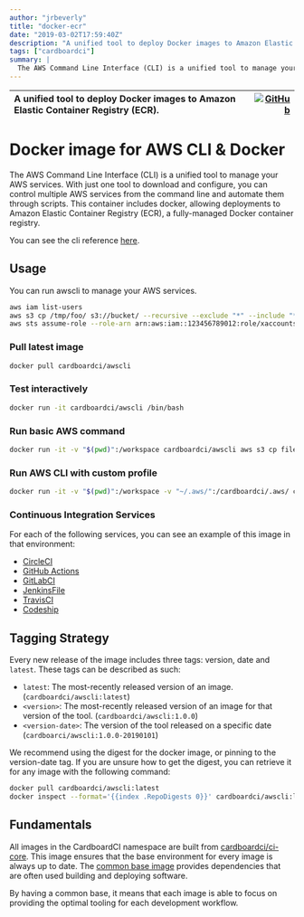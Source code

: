 ```yaml
---
author: "jrbeverly"
title: "docker-ecr"
date: "2019-03-02T17:59:40Z"
description: "A unified tool to deploy Docker images to Amazon Elastic Container Registry (ECR)."
tags: ["cardboardci"]
summary: |
  The AWS Command Line Interface (CLI) is a unified tool to manage your AWS services. With just one tool to download and configure, you can control multiple AWS services from the command line and automate them through scripts. This container includes docker, allowing deployments to Amazon Elastic Container Registry (ECR), a fully-managed Docker container registry. You can see the cli reference [here](https://docs.aws.amazon.com/cli/latest/reference/ecr/index.html).
---
```


| A unified tool to deploy Docker images to Amazon Elastic Container Registry (ECR). | [![GitHub](https://img.shields.io/badge/GitHub-%23121011.svg?logo=github&logoColor=white)](https://github.com/cardboardci/docker-ecr) |
| :-------- | -------: |


# Docker image for AWS CLI & Docker

The AWS Command Line Interface (CLI) is a unified tool to manage your AWS services. With just one tool to download and configure, you can control multiple AWS services from the command line and automate them through scripts. This container includes docker, allowing deployments to Amazon Elastic Container Registry (ECR), a fully-managed Docker container registry.

You can see the cli reference [here](https://docs.aws.amazon.com/cli/latest/reference/ecr/index.html).

## Usage

You can run awscli to manage your AWS services.

```bash
aws iam list-users
aws s3 cp /tmp/foo/ s3://bucket/ --recursive --exclude "*" --include "*.jpg"
aws sts assume-role --role-arn arn:aws:iam::123456789012:role/xaccounts3access --role-session-name s3-access-example
```

### Pull latest image

```bash
docker pull cardboardci/awscli
```

### Test interactively

```bash
docker run -it cardboardci/awscli /bin/bash
```

### Run basic AWS command

```bash
docker run -it -v "$(pwd)":/workspace cardboardci/awscli aws s3 cp file.txt s3://bucket/file.txt
```

### Run AWS CLI with custom profile

```bash
docker run -it -v "$(pwd)":/workspace -v "~/.aws/":/cardboardci/.aws/ cardboardci/awscli aws s3 cp file.txt s3://bucket/file.txt
```

### Continuous Integration Services

For each of the following services, you can see an example of this image in that environment:

* [CircleCI](usages/circleci)
* [GitHub Actions](usages/github)
* [GitLabCI](usages/gitlabci)
* [JenkinsFile](usages/jenkins)
* [TravisCI](usages/travisci)
* [Codeship](usages/codeship)

## Tagging Strategy

Every new release of the image includes three tags: version, date and `latest`. These tags can be described as such:

* `latest`: The most-recently released version of an image. (`cardboardci/awscli:latest`)
* `<version>`: The most-recently released version of an image for that version of the tool. (`cardboardci/awscli:1.0.0`)
* `<version-date>`: The version of the tool released on a specific date (`cardboarci/awscli:1.0.0-20190101`)

We recommend using the digest for the docker image, or pinning to the version-date tag. If you are unsure how to get the digest, you can retrieve it for any image with the following command:

```bash
docker pull cardboardci/awscli:latest
docker inspect --format='{{index .RepoDigests 0}}' cardboardci/awscli:latest
```

## Fundamentals

All images in the CardboardCI namespace are built from [cardboardci/ci-core](https://hub.docker.com/r/cardboardci/ci-core). This image ensures that the base environment for every image is always up to date. The [common base image](https://cardboardci.jrbeverly.dev/core/) provides dependencies that are often used building and deploying software.

By having a common base, it means that each image is able to focus on providing the optimal tooling for each development workflow.
